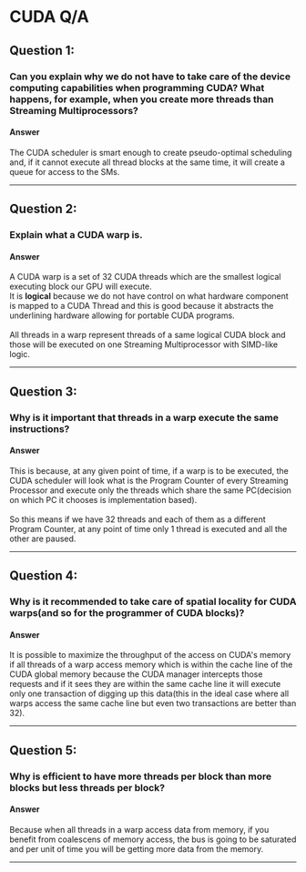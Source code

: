 # CUDA Q/A

## Question 1:
### Can you explain why we do not have to take care of the device computing capabilities when programming CUDA? What happens, for example, when you create more threads than Streaming Multiprocessors?

#### Answer

The CUDA scheduler is smart enough to create pseudo-optimal scheduling and, if it cannot execute all thread blocks at the same time, it will create a queue for access to the SMs.

---

## Question 2:
### Explain what a CUDA warp is.


#### Answer

A CUDA warp is a set of 32 CUDA threads which are the smallest logical executing block our GPU will execute.<br>
It is __logical__ because we do not have control on what hardware component is mapped to a CUDA Thread and this is good because it abstracts the underlining hardware allowing for portable CUDA programs.
<br>
<br>
All threads in a warp represent threads of a same logical CUDA block and those will be executed on one Streaming Multiprocessor with SIMD-like logic. 

---

## Question 3:
### Why is it important that threads in a warp execute the same instructions?

#### Answer

This is because, at any given point of time, if a warp is to be executed, the CUDA scheduler will look what is the Program Counter of every Streaming Processor and execute only the threads which share the same PC(decision on which PC it chooses is implementation based).<br>
<br>
So this means if we have 32 threads and each of them as a different Program Counter, at any point of time only 1 thread is executed and all the other are paused.

---

## Question 4:
### Why is it recommended to take care of spatial locality for CUDA warps(and so for the programmer of CUDA blocks)?

#### Answer

It is possible to maximize the throughput of the access on CUDA's memory if all threads of a warp access memory which is within the cache line of the CUDA global memory because the CUDA manager intercepts those requests and if it sees they are within the same cache line it will execute only one transaction of digging up this data(this in the ideal case where all warps access the same cache line but even two transactions are better than 32).

---

## Question 5:
### Why is efficient to have more threads per block than more blocks but less threads per block?

#### Answer

Because when all threads in a warp access data from memory, if you benefit from coalescens of memory access, the bus is going to be saturated and per unit of time you will be getting more data from the memory.

---
